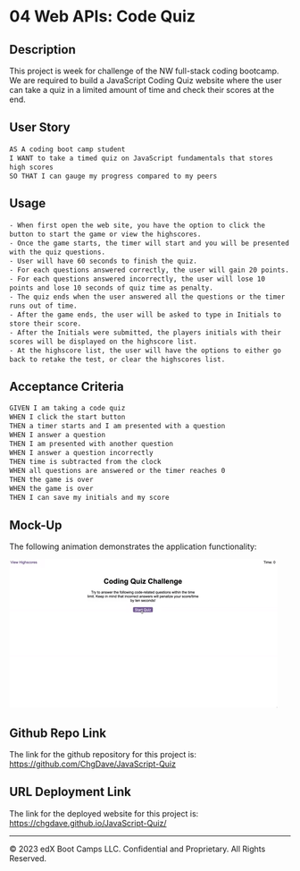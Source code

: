 # 04 Web APIs: Code Quiz

## Description

This project is week for challenge of the NW full-stack coding bootcamp. We are required to build a JavaScript Coding Quiz website where the user can take a quiz in a limited amount of time and check their scores at the end.

## User Story

```
AS A coding boot camp student
I WANT to take a timed quiz on JavaScript fundamentals that stores high scores
SO THAT I can gauge my progress compared to my peers
```

## Usage

```
- When first open the web site, you have the option to click the button to start the game or view the highscores.
- Once the game starts, the timer will start and you will be presented with the quiz questions.
- User will have 60 seconds to finish the quiz.
- For each questions answered correctly, the user will gain 20 points.
- For each questions answered incorrectly, the user will lose 10 points and lose 10 seconds of quiz time as penalty.
- The quiz ends when the user answered all the questions or the timer runs out of time.
- After the game ends, the user will be asked to type in Initials to store their score.
- After the Initials were submitted, the players initials with their scores will be displayed on the highscore list.
- At the highscore list, the user will have the options to either go back to retake the test, or clear the highscores list.
```

## Acceptance Criteria

```
GIVEN I am taking a code quiz
WHEN I click the start button
THEN a timer starts and I am presented with a question
WHEN I answer a question
THEN I am presented with another question
WHEN I answer a question incorrectly
THEN time is subtracted from the clock
WHEN all questions are answered or the timer reaches 0
THEN the game is over
WHEN the game is over
THEN I can save my initials and my score
```

## Mock-Up

The following animation demonstrates the application functionality:

![A user clicks through an interactive coding quiz, then enters initials to save the high score before resetting and starting over.](./Assets/04-web-apis-homework-demo.gif)

## Github Repo Link

The link for the github repository for this project is:
https://github.com/ChgDave/JavaScript-Quiz

## URL Deployment Link

The link for the deployed website for this project is:
https://chgdave.github.io/JavaScript-Quiz/

---

© 2023 edX Boot Camps LLC. Confidential and Proprietary. All Rights Reserved.
